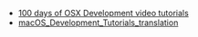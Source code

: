 
- [100 days of OSX Development video tutorials](https://medium.com/macos-app-development/100-days-of-osx-development-e61591fcb8c8)
- [macOS_Development_Tutorials_translation](https://github.com/DeveloperLx/macOS_Development_Tutorials_translation)
